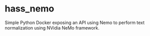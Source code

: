 # hass_nemo
Simple Python Docker exposing an API using Nemo to perform text normalization using NVidia NeMo framework.
